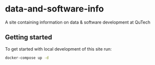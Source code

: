 # data-and-software-info

A site containing information on data &amp; software development at QuTech

## Getting started

To get started with local development of this site run:

```bash
docker-compose up -d
```
